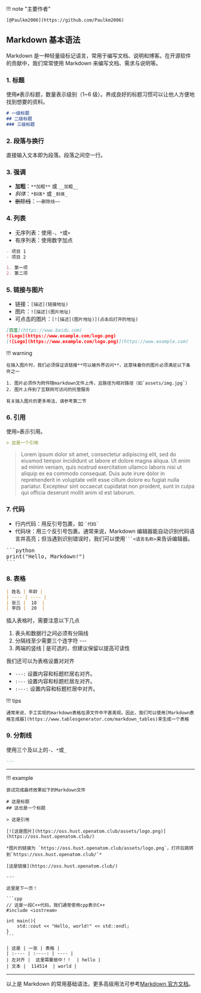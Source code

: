 !!! note "主要作者"

    [@Paulkm2006](https://github.com/Paulkm2006)

## Markdown 基本语法

Markdown 是一种轻量级标记语言，常用于编写文档、说明和博客。在开源软件的贡献中，我们常常使用 Markdown 来编写文档、需求与说明等。

### 1. 标题

使用`#`表示标题，数量表示级别（1~6 级）。养成良好的标题习惯可以让他人方便地找到想要的资料。

```markdown
# 一级标题
## 二级标题
### 三级标题
```

### 2. 段落与换行

直接输入文本即为段落。段落之间空一行。

### 3. 强调

- **加粗**：`**加粗**` 或 `__加粗__`
- *斜体*：`*斜体*` 或 `_斜体_`
- ~~删除线~~：`~~删除线~~`

### 4. 列表

- 无序列表：使用`-`、`*`或`+`
- 有序列表：使用数字加点

```markdown
- 项目 1
- 项目 2

1. 第一项
2. 第二项
```

### 5. 链接与图片

- 链接：`[描述](链接地址)`
- 图片：`![描述](图片地址)`
- 可点击的图片：`[![描述](图片地址)](点击后打开的地址)`

```markdown
[百度](https://www.baidu.com)
![Logo](https://www.example.com/logo.png)
[![Logo](https://www.example.com/logo.png)](https://www.example.com)
```

!!! warning

	在插入图片时，我们必须保证该链接**可以被外界访问**，这意味着你的图片必须满足以下条件之一

	1. 图片必须作为附件随markdown文件上传，且路径为相对路径（如`assets/img.jpg`）
	2. 图片上传到了互联网可访问的托管服务

	有关插入图片的更多用法，请参考第二节

### 6. 引用

使用`>`表示引用。

```markdown
> 这是一个引用
```
> Lorem ipsum dolor sit amet, consectetur adipiscing elit, sed do eiusmod tempor incididunt ut labore et dolore magna aliqua. Ut enim ad minim veniam, quis nostrud exercitation ullamco laboris nisi ut aliquip ex ea commodo consequat. Duis aute irure dolor in reprehenderit in voluptate velit esse cillum dolore eu fugiat nulla pariatur. Excepteur sint occaecat cupidatat non proident, sunt in culpa qui officia deserunt mollit anim id est laborum.

### 7. 代码

- 行内代码：用反引号包裹，如 `` `代码` ``
- 代码块：用三个反引号包裹。通常来说，Markdown 编辑器能自动识别代码语言并高亮；但当遇到识别错误时，我们可以使用` ```<语言名称> `来告诉编辑器。

<pre>
```python
print("Hello, Markdown!")
```
</pre>

### 8. 表格

```markdown
| 姓名 | 年龄 |
| ---- | ---- |
| 张三 |  18  |
| 李四 |  20  |
```

插入表格时，需要注意以下几点

1. 表头和数据行之间必须有分隔线
2. 分隔线至少需要三个连字符 ---
3. 两端的竖线 | 是可选的，但建议保留以提高可读性

我们还可以为表格设置对对齐

- `---:` 设置内容和标题栏居右对齐。
- `:---` 设置内容和标题栏居左对齐。
- `:---:` 设置内容和标题栏居中对齐。

!!! tips

	通常来说，手工实现的markdown表格在源文件中不甚美观。因此，我们可以使用[Markdown表格生成器](https://www.tablesgenerator.com/markdown_tables)来生成一个表格

### 9. 分割线

使用三个及以上的`-`、`*`或`_`

```markdown
---
```

---
!!! example

	尝试完成最终效果如下的Markdown文件

	# 这是标题
	## 这也是一个标题

	> 这是引用

	[![这是图片](https://oss.hust.openatom.club/assets/logo.png)](https://oss.hust.openatom.club/)

	*图片的链接为 `https://oss.hust.openatom.club/assets/logo.png`，打开后跳转到`https://oss.hust.openatom.club/`*

	[这是链接](https://oss.hust.openatom.club/)

	---

	这里是下一页！

	```cpp
	// 这是一段C++代码，我们通常使用cpp表示C++
	#include <iostream>

	int main(){
		std::cout << "Hello, world!" << std::endl;
	}
	```

	| 这是 | 一张 | 表格 |
	| :---- | :----: | ---- |
	| 左对齐 |  这里需要居中！！  | hello |
	| 文本 |  114514  | world |

---

以上是 Markdown 的常用基础语法，更多高级用法可参考[Markdown 官方文档](https://markdown.com.cn/basic-syntax/)。